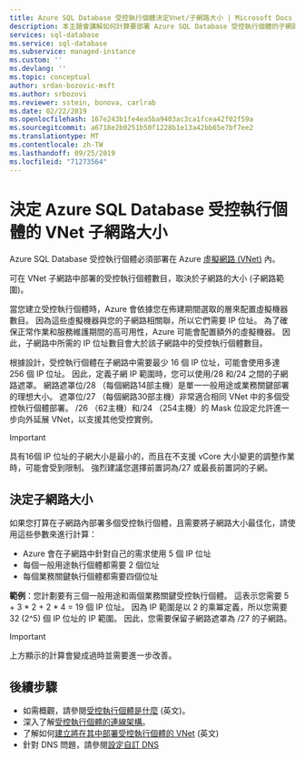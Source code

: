 ```yaml
---
title: Azure SQL Database 受控執行個體決定Vnet/子網路大小 | Microsoft Docs
description: 本主題會講解如何計算要部署 Azure SQL Database 受控執行個體的子網路大小。
services: sql-database
ms.service: sql-database
ms.subservice: managed-instance
ms.custom: ''
ms.devlang: ''
ms.topic: conceptual
author: srdan-bozovic-msft
ms.author: srbozovi
ms.reviewer: sstein, bonova, carlrab
ms.date: 02/22/2019
ms.openlocfilehash: 167e243b1fe4ea5ba9403ac3ca1fcea42f02f59a
ms.sourcegitcommit: a6718e2b0251b50f1228b1e13a42bb65e7bf7ee2
ms.translationtype: MT
ms.contentlocale: zh-TW
ms.lasthandoff: 09/25/2019
ms.locfileid: "71273564"
---
```

# <a name="determine-vnet-subnet-size-for-azure-sql-database-managed-instance"></a>決定 Azure SQL Database 受控執行個體的 VNet 子網路大小

Azure SQL Database 受控執行個體必須部署在 Azure [虛擬網路 (VNet)](../virtual-network/virtual-networks-overview.md) 內。

可在 VNet 子網路中部署的受控執行個體數目，取決於子網路的大小 (子網路範圍)。

當您建立受控執行個體時，Azure 會依據您在佈建期間選取的層來配置虛擬機器數目。 因為這些虛擬機器與您的子網路相關聯，所以它們需要 IP 位址。 為了確保正常作業和服務維護期間的高可用性，Azure 可能會配置額外的虛擬機器。 因此，子網路中所需的 IP 位址數目會大於該子網路中的受控執行個體數目。

根據設計，受控執行個體在子網路中需要最少 16 個 IP 位址，可能會使用多達 256 個 IP 位址。 因此，定義子網 IP 範圍時，您可以使用/28 和/24 之間的子網路遮罩。 網路遮罩位/28 （每個網路14部主機）是單一一般用途或業務關鍵部署的理想大小。 遮罩位/27 （每個網路30部主機）非常適合相同 VNet 中的多個受控執行個體部署。 /26 （62主機）和/24 （254主機）的 Mask 位設定允許進一步向外延展 VNet，以支援其他受控實例。

> [!IMPORTANT]
> 具有16個 IP 位址的子網大小是最小的，而且在不支援 vCore 大小變更的調整作業時，可能會受到限制。 強烈建議您選擇前置詞為/27 或最長前置詞的子網。

## <a name="determine-subnet-size"></a>決定子網路大小

如果您打算在子網路內部署多個受控執行個體，且需要將子網路大小最佳化，請使用這些參數來進行計算：

- Azure 會在子網路中針對自己的需求使用 5 個 IP 位址
- 每個一般用途執行個體都需要 2 個位址
- 每個業務關鍵執行個體都需要四個位址

**範例**：您計劃要有三個一般用途和兩個業務關鍵受控執行個體。 這表示您需要 5 + 3 * 2 + 2 * 4 = 19 個 IP 位址。 因為 IP 範圍是以 2 的乘冪定義，所以您需要 32 (2^5) 個 IP 位址的 IP 範圍。 因此，您需要保留子網路遮罩為 /27 的子網路。

> [!IMPORTANT]
> 上方顯示的計算會變成過時並需要進一步改善。

## <a name="next-steps"></a>後續步驟

- 如需概觀，請參閱[受控執行個體是什麼](sql-database-managed-instance.md) (英文)。
- 深入了解[受控執行個體的連線架構](sql-database-managed-instance-connectivity-architecture.md)。
- 了解如何[建立將在其中部署受控執行個體的 VNet](sql-database-managed-instance-create-vnet-subnet.md) (英文)
- 針對 DNS 問題，請參閱[設定自訂 DNS](sql-database-managed-instance-custom-dns.md)
